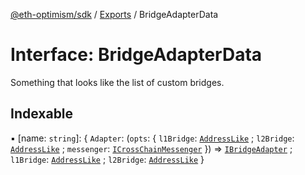 [@eth-optimism/sdk](../README.md) / [Exports](../modules.md) / BridgeAdapterData

# Interface: BridgeAdapterData

Something that looks like the list of custom bridges.

## Indexable

▪ [name: `string`]: { `Adapter`: (`opts`: { `l1Bridge`: [`AddressLike`](../modules.md#addresslike) ; `l2Bridge`: [`AddressLike`](../modules.md#addresslike) ; `messenger`: [`ICrossChainMessenger`](ICrossChainMessenger.md)  }) => [`IBridgeAdapter`](IBridgeAdapter.md) ; `l1Bridge`: [`AddressLike`](../modules.md#addresslike) ; `l2Bridge`: [`AddressLike`](../modules.md#addresslike)  }
